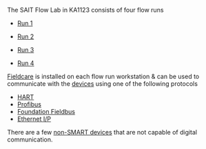 The SAIT Flow Lab in KA1123 consists of four flow runs

+ [Run 1](flow_runs/run_1.md)

+ [Run 2](flow_runs/run_2.md)

+ [Run 3](flow_runs/run_3.md)

+ [Run 4](flow_runs/run_4.md)


[Fieldcare](fieldcare/fieldcare.md) is installed on each flow run workstation & can be used to communicate with the [devices](indexes/index_devices.md) using one of the following protocols


* [HART](indexes/index_devices_hart.md)
* [Profibus](indexes/index_devices_profibus.md)
* [Foundation Fieldbus](indexes/index_devices_ff.md)
* [Ethernet I/P](indexes/index_devices_ip.md)

There are a few [non-SMART devices](indexes/index_devices_non_smart.md) that are not capable of digital communication.
